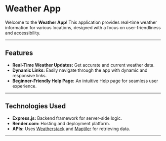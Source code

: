 # Weather App

Welcome to the **Weather App**! This application provides real-time weather information for various locations, designed with a focus on user-friendliness and accessibility.

---

## Features

- **Real-Time Weather Updates:** Get accurate and current weather data.
- **Dynamic Links:** Easily navigate through the app with dynamic and responsive links.
- **Beginner-Friendly Help Page:** An intuitive Help page for seamless user experience.

---

## Technologies Used

- **Express.js:** Backend framework for server-side logic.
- **Render.com:** Hosting and deployment platform.
- **APIs:** Uses [Weatherstack](https://weatherstack.com/) and [Maptiler](https://weatherstack.com/) for retrieving data.

---
